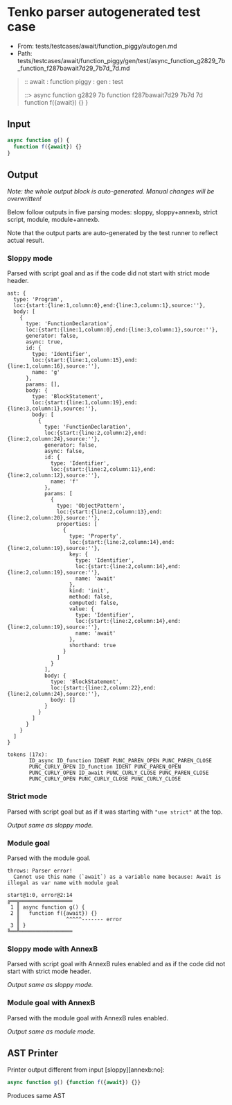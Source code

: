 # Tenko parser autogenerated test case

- From: tests/testcases/await/function_piggy/autogen.md
- Path: tests/testcases/await/function_piggy/gen/test/async_function_g2829_7b_function_f287bawait7d29_7b7d_7d.md

> :: await : function piggy : gen : test
>
> ::> async function g2829 7b function f287bawait7d29 7b7d 7d
>            function f({await}) {}
>          }

## Input


`````js
async function g() {
  function f({await}) {}
}
`````

## Output

_Note: the whole output block is auto-generated. Manual changes will be overwritten!_

Below follow outputs in five parsing modes: sloppy, sloppy+annexb, strict script, module, module+annexb.

Note that the output parts are auto-generated by the test runner to reflect actual result.

### Sloppy mode

Parsed with script goal and as if the code did not start with strict mode header.

`````
ast: {
  type: 'Program',
  loc:{start:{line:1,column:0},end:{line:3,column:1},source:''},
  body: [
    {
      type: 'FunctionDeclaration',
      loc:{start:{line:1,column:0},end:{line:3,column:1},source:''},
      generator: false,
      async: true,
      id: {
        type: 'Identifier',
        loc:{start:{line:1,column:15},end:{line:1,column:16},source:''},
        name: 'g'
      },
      params: [],
      body: {
        type: 'BlockStatement',
        loc:{start:{line:1,column:19},end:{line:3,column:1},source:''},
        body: [
          {
            type: 'FunctionDeclaration',
            loc:{start:{line:2,column:2},end:{line:2,column:24},source:''},
            generator: false,
            async: false,
            id: {
              type: 'Identifier',
              loc:{start:{line:2,column:11},end:{line:2,column:12},source:''},
              name: 'f'
            },
            params: [
              {
                type: 'ObjectPattern',
                loc:{start:{line:2,column:13},end:{line:2,column:20},source:''},
                properties: [
                  {
                    type: 'Property',
                    loc:{start:{line:2,column:14},end:{line:2,column:19},source:''},
                    key: {
                      type: 'Identifier',
                      loc:{start:{line:2,column:14},end:{line:2,column:19},source:''},
                      name: 'await'
                    },
                    kind: 'init',
                    method: false,
                    computed: false,
                    value: {
                      type: 'Identifier',
                      loc:{start:{line:2,column:14},end:{line:2,column:19},source:''},
                      name: 'await'
                    },
                    shorthand: true
                  }
                ]
              }
            ],
            body: {
              type: 'BlockStatement',
              loc:{start:{line:2,column:22},end:{line:2,column:24},source:''},
              body: []
            }
          }
        ]
      }
    }
  ]
}

tokens (17x):
       ID_async ID_function IDENT PUNC_PAREN_OPEN PUNC_PAREN_CLOSE
       PUNC_CURLY_OPEN ID_function IDENT PUNC_PAREN_OPEN
       PUNC_CURLY_OPEN ID_await PUNC_CURLY_CLOSE PUNC_PAREN_CLOSE
       PUNC_CURLY_OPEN PUNC_CURLY_CLOSE PUNC_CURLY_CLOSE
`````

### Strict mode

Parsed with script goal but as if it was starting with `"use strict"` at the top.

_Output same as sloppy mode._

### Module goal

Parsed with the module goal.

`````
throws: Parser error!
  Cannot use this name (`await`) as a variable name because: Await is illegal as var name with module goal

start@1:0, error@2:14
╔══╦═════════════════
 1 ║ async function g() {
 2 ║   function f({await}) {}
   ║               ^^^^^------- error
 3 ║ }
╚══╩═════════════════

`````

### Sloppy mode with AnnexB

Parsed with script goal with AnnexB rules enabled and as if the code did not start with strict mode header.

_Output same as sloppy mode._

### Module goal with AnnexB

Parsed with the module goal with AnnexB rules enabled.

_Output same as module mode._

## AST Printer

Printer output different from input [sloppy][annexb:no]:

````js
async function g() {function f({await}) {}}
````

Produces same AST
